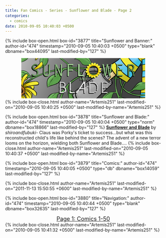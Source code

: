 ```yaml
---
title: Fan Comics - Series - Sunflower and Blade - Page 2
categories:
  - comics
date: 2010-09-05 10:40:03 +0500
---
```

{% include box-open.html box-id="3877" title="Sunflower and Banner:" author-id="474" timestamp="2010-09-05 10:40:03 +0500" type="blank" dbname="box44095" last-modified-by="127" %}
<center>
<img src="/comics/series/sab/sabbanner.png" />
</center>
{% include box-close.html author-name="Artemis251" last-modified-on="2010-09-05 10:40:25 +0500" last-modified-by-name="Artemis251" %}

{% include box-open.html box-id="3878" title="Sunflower and Blade:" author-id="474" timestamp="2010-09-05 10:40:04 +0500" type="norm" dbname="box18866" last-modified-by="127" %}
<b><u>Sunflower and Blade</u></b> by <i>shiroandfubuki</i>- Claus was Porky's ticket to success...but what was this reconstructed child's life like behind the scenes? The advent of a new terror looms on the horizon, wielding both Sunflower and Blade....
{% include box-close.html author-name="Artemis251" last-modified-on="2010-09-05 10:40:37 +0500" last-modified-by-name="Artemis251" %}

{% include box-open.html box-id="3879" title="Comics:" author-id="474" timestamp="2010-09-05 10:40:05 +0500" type="db" dbname="box14059" last-modified-by="127" %}
<center><navigator search="`Content` LIKE 'sab - %'" display="no" quantity="50" start="50" section="description" /><displaytor mode="twocolumnlist" /></center>
{% include box-close.html author-name="Artemis251" last-modified-on="2011-11-13 15:50:55 +0600" last-modified-by-name="Artemis251" %}

{% include box-open.html box-id="3880" title="Navigation:" author-id="474" timestamp="2010-09-05 10:40:44 +0500" type="blank" dbname="box32635" last-modified-by="127" %}
<center>
<a href="http://starmen.net/comics/series/sab/index.php"><font size="4">Page 1: Comics 1-50</font></a>
</center>
{% include box-close.html author-name="Artemis251" last-modified-on="2010-09-05 10:41:32 +0500" last-modified-by-name="Artemis251" %}
